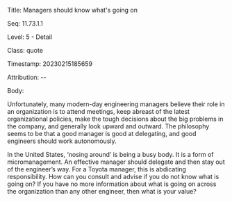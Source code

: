 Title:  Managers should know what's going on

Seq:    11.73.1.1

Level:  5 - Detail

Class:  quote

Timestamp: 20230215185659

Attribution: --

Body:

Unfortunately, many modern-day engineering managers believe their role in an organization is to attend meetings, keep abreast of the latest organizational policies, make the tough decisions about the big problems in the company, and generally look upward and outward. The philosophy seems to be that a good manager is good at delegating, and good engineers should work autonomously. 

In the United States, &#8216;nosing around&#8217; is being a busy body. It is a form of micromanagement. An effective manager should delegate and then stay out of the engineer&#8217;s way. For a Toyota manager, this is abdicating responsibility. How can you consult and advise if you do not know what is going on? If you have no more information about what is going on across the organization than any other engineer, then what is your value?

